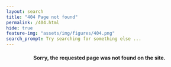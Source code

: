 ```yaml
---
layout: search
title: "404 Page not found"
permalink: /404.html
hide: true
feature-img: "assets/img/figures/404.png"
search_prompt: Try searching for something else ...
---
```


<h4 align=center>Sorry, the requested page was not found on the site.</h4>

